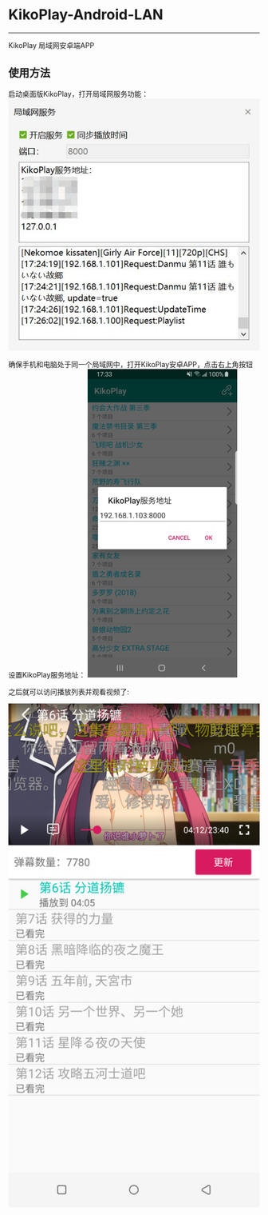 # KikoPlay-Android-LAN
---
KikoPlay 局域网安卓端APP

## 使用方法
启动桌面版KikoPlay，打开局域网服务功能：
![](screenshot/1.jpg)

确保手机和电脑处于同一个局域网中，打开KikoPlay安卓APP，点击右上角按钮设置KikoPlay服务地址：
![](screenshot/2.jpg)

之后就可以访问播放列表并观看视频了:


![](screenshot/3.jpg)

